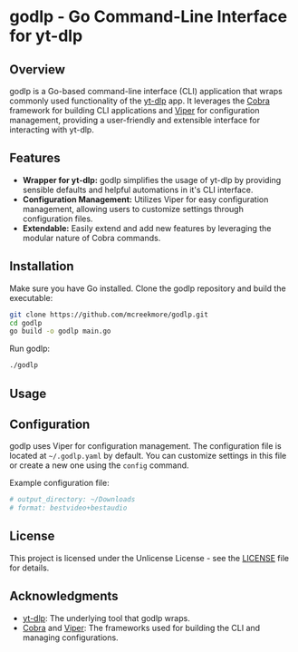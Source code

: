 # godlp - Go Command-Line Interface for yt-dlp

<!-- ![godlp Logo](logo.png) -->

## Overview

godlp is a Go-based command-line interface (CLI) application that wraps commonly used functionality of the [yt-dlp](https://github.com/yt-dlp/yt-dlp) app. It leverages the [Cobra](https://github.com/spf13/cobra) framework for building CLI applications and [Viper](https://github.com/spf13/viper) for configuration management, providing a user-friendly and extensible interface for interacting with yt-dlp.

## Features

- **Wrapper for yt-dlp:** godlp simplifies the usage of yt-dlp by providing sensible defaults and helpful automations in it's CLI interface.
- **Configuration Management:** Utilizes Viper for easy configuration management, allowing users to customize settings through configuration files.
- **Extendable:** Easily extend and add new features by leveraging the modular nature of Cobra commands.

## Installation

Make sure you have Go installed. Clone the godlp repository and build the executable:

```bash
git clone https://github.com/mcreekmore/godlp.git
cd godlp
go build -o godlp main.go
```

Run godlp:

```bash
./godlp
```

## Usage

## Configuration

godlp uses Viper for configuration management. The configuration file is located at `~/.godlp.yaml` by default. You can customize settings in this file or create a new one using the `config` command.

Example configuration file:

```yaml
# output_directory: ~/Downloads
# format: bestvideo+bestaudio
```

## License

This project is licensed under the Unlicense License - see the [LICENSE](LICENSE) file for details.

## Acknowledgments

- [yt-dlp](https://github.com/yt-dlp/yt-dlp): The underlying tool that godlp wraps.
- [Cobra](https://github.com/spf13/cobra) and [Viper](https://github.com/spf13/viper): The frameworks used for building the CLI and managing configurations.
